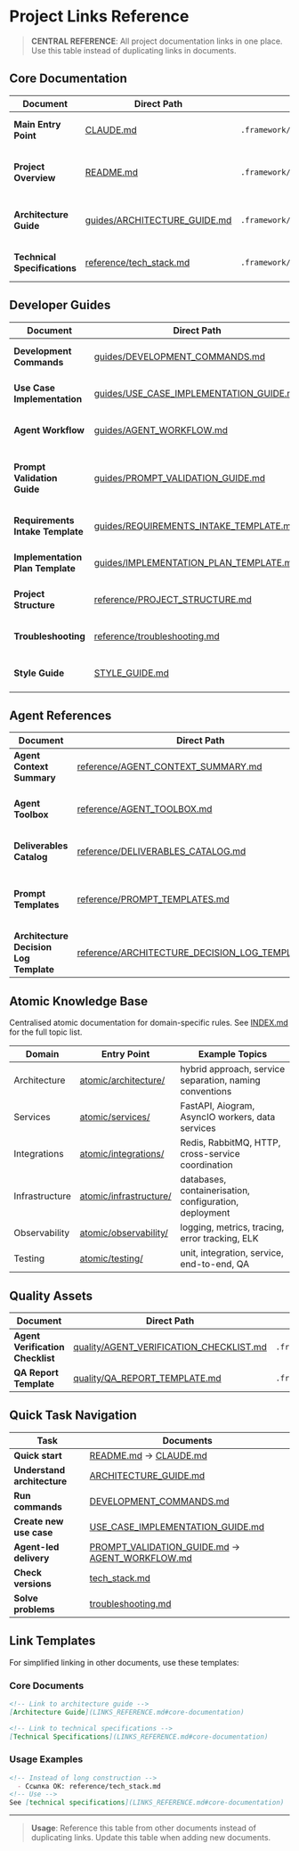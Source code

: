 # Project Links Reference

> **CENTRAL REFERENCE**: All project documentation links in one place. Use this table instead of duplicating links in documents.

<a id="core-documentation"></a>
## Core Documentation

| Document | Direct Path | Submodule Path | Purpose |
|----------|-------------|----------------|---------|
| **Main Entry Point** | [CLAUDE.md](../CLAUDE.md) | `.framework/CLAUDE.md` | Complete developer guide |
| **Project Overview** | [README.md](../README.md) | `.framework/README.md` | Project introduction and quick start |
| **Architecture Guide** | [guides/ARCHITECTURE_GUIDE.md](guides/ARCHITECTURE_GUIDE.md) | `.framework/docs/guides/ARCHITECTURE_GUIDE.md` | Canonical source of architectural principles |
| **Technical Specifications** | [reference/tech_stack.md](reference/tech_stack.md) | `.framework/docs/reference/tech_stack.md` | Technology versions and configurations |

<a id="developer-guides"></a>
## Developer Guides

| Document | Direct Path | Submodule Path | Purpose |
|----------|-------------|----------------|---------|
| **Development Commands** | [guides/DEVELOPMENT_COMMANDS.md](guides/DEVELOPMENT_COMMANDS.md) | `.framework/docs/guides/DEVELOPMENT_COMMANDS.md` | All development commands |
| **Use Case Implementation** | [guides/USE_CASE_IMPLEMENTATION_GUIDE.md](guides/USE_CASE_IMPLEMENTATION_GUIDE.md) | `.framework/docs/guides/USE_CASE_IMPLEMENTATION_GUIDE.md` | Step-by-step creation of new use cases |
| **Agent Workflow** | [guides/AGENT_WORKFLOW.md](guides/AGENT_WORKFLOW.md) | `.framework/docs/guides/AGENT_WORKFLOW.md` | End-to-end process for AI agents |
| **Prompt Validation Guide** | [guides/PROMPT_VALIDATION_GUIDE.md](guides/PROMPT_VALIDATION_GUIDE.md) | `.framework/docs/guides/PROMPT_VALIDATION_GUIDE.md` | Mandatory intake checklist before work starts |
| **Requirements Intake Template** | [guides/REQUIREMENTS_INTAKE_TEMPLATE.md](guides/REQUIREMENTS_INTAKE_TEMPLATE.md) | `.framework/docs/guides/REQUIREMENTS_INTAKE_TEMPLATE.md` | Structured capture of inputs |
| **Implementation Plan Template** | [guides/IMPLEMENTATION_PLAN_TEMPLATE.md](guides/IMPLEMENTATION_PLAN_TEMPLATE.md) | `.framework/docs/guides/IMPLEMENTATION_PLAN_TEMPLATE.md` | Planning artefact for approval |
| **Project Structure** | [reference/PROJECT_STRUCTURE.md](reference/PROJECT_STRUCTURE.md) | `.framework/docs/reference/PROJECT_STRUCTURE.md` | Directory and file organization |
| **Troubleshooting** | [reference/troubleshooting.md](reference/troubleshooting.md) | `.framework/docs/reference/troubleshooting.md` | Diagnostics and problem solving |
| **Style Guide** | [STYLE_GUIDE.md](STYLE_GUIDE.md) | `.framework/docs/STYLE_GUIDE.md` | Documentation formatting standards |

<a id="agent-references"></a>
## Agent References

| Document | Direct Path | Submodule Path | Purpose |
|----------|-------------|----------------|---------|
| **Agent Context Summary** | [reference/AGENT_CONTEXT_SUMMARY.md](reference/AGENT_CONTEXT_SUMMARY.md) | `.framework/docs/reference/AGENT_CONTEXT_SUMMARY.md` | Quick orientation for AI agents |
| **Agent Toolbox** | [reference/AGENT_TOOLBOX.md](reference/AGENT_TOOLBOX.md) | `.framework/docs/reference/AGENT_TOOLBOX.md` | Machine-friendly command catalog |
| **Deliverables Catalog** | [reference/DELIVERABLES_CATALOG.md](reference/DELIVERABLES_CATALOG.md) | `.framework/docs/reference/DELIVERABLES_CATALOG.md` | Required artefacts and storage rules |
| **Prompt Templates** | [reference/PROMPT_TEMPLATES.md](reference/PROMPT_TEMPLATES.md) | `.framework/docs/reference/PROMPT_TEMPLATES.md` | Reusable prompts for clarification and reporting |
| **Architecture Decision Log Template** | [reference/ARCHITECTURE_DECISION_LOG_TEMPLATE.md](reference/ARCHITECTURE_DECISION_LOG_TEMPLATE.md) | `.framework/docs/reference/ARCHITECTURE_DECISION_LOG_TEMPLATE.md` | Standardised ADR format |

<a id="ide-rules-and-patterns"></a>
## Atomic Knowledge Base

Centralised atomic documentation for domain-specific rules. See [INDEX.md](INDEX.md) for the full topic list.

| Domain | Entry Point | Example Topics |
|--------|-------------|----------------|
| Architecture | [atomic/architecture/](atomic/architecture/) | hybrid approach, service separation, naming conventions |
| Services | [atomic/services/](atomic/services/) | FastAPI, Aiogram, AsyncIO workers, data services |
| Integrations | [atomic/integrations/](atomic/integrations/) | Redis, RabbitMQ, HTTP, cross-service coordination |
| Infrastructure | [atomic/infrastructure/](atomic/infrastructure/) | databases, containerisation, configuration, deployment |
| Observability | [atomic/observability/](atomic/observability/) | logging, metrics, tracing, error tracking, ELK |
| Testing | [atomic/testing/](atomic/testing/) | unit, integration, service, end-to-end, QA |

<a id="quality-assets"></a>
## Quality Assets

| Document | Direct Path | Submodule Path | Purpose |
|----------|-------------|----------------|---------|
| **Agent Verification Checklist** | [quality/AGENT_VERIFICATION_CHECKLIST.md](quality/AGENT_VERIFICATION_CHECKLIST.md) | `.framework/docs/quality/AGENT_VERIFICATION_CHECKLIST.md` | Mandatory quality gates |
| **QA Report Template** | [quality/QA_REPORT_TEMPLATE.md](quality/QA_REPORT_TEMPLATE.md) | `.framework/docs/quality/QA_REPORT_TEMPLATE.md` | Final QA summary |

<a id="quick-task-navigation"></a>
## Quick Task Navigation

| Task | Documents |
|------|-----------|
| **Quick start** | [README.md](../README.md) → [CLAUDE.md](../CLAUDE.md) |
| **Understand architecture** | [ARCHITECTURE_GUIDE.md](guides/ARCHITECTURE_GUIDE.md) |
| **Run commands** | [DEVELOPMENT_COMMANDS.md](guides/DEVELOPMENT_COMMANDS.md) |
| **Create new use case** | [USE_CASE_IMPLEMENTATION_GUIDE.md](guides/USE_CASE_IMPLEMENTATION_GUIDE.md) |
| **Agent-led delivery** | [PROMPT_VALIDATION_GUIDE.md](guides/PROMPT_VALIDATION_GUIDE.md) → [AGENT_WORKFLOW.md](guides/AGENT_WORKFLOW.md) |
| **Check versions** | [tech_stack.md](reference/tech_stack.md) |
| **Solve problems** | [troubleshooting.md](reference/troubleshooting.md) |

## Link Templates

For simplified linking in other documents, use these templates:

### Core Documents
```markdown
<!-- Link to architecture guide -->
[Architecture Guide](LINKS_REFERENCE.md#core-documentation)

<!-- Link to technical specifications -->
[Technical Specifications](LINKS_REFERENCE.md#core-documentation)
```

### Usage Examples
```markdown
<!-- Instead of long construction -->
  - Ссылка OK: reference/tech_stack.md
<!-- Use -->
See [technical specifications](LINKS_REFERENCE.md#core-documentation)
```

---

> **Usage**: Reference this table from other documents instead of duplicating links. Update this table when adding new documents.
